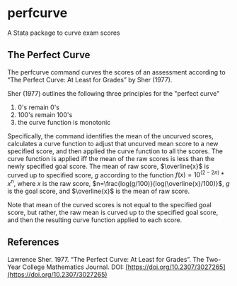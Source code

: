 # perfcurve
A Stata package to curve exam scores

## The Perfect Curve

The perfcurve command curves the scores of an assessment according to “The Perfect Curve: At Least for Grades” by Sher (1977).

Sher (1977) outlines the following three principles for the "perfect curve"
1. 0's remain 0's
2. 100's remain 100's
3. the curve function is monotonic

Specifically, the command identifies the mean of the uncurved scores, calculates a curve function to adjust that uncurved mean score to a new specified score, and then applied the curve function to all the scores. The curve function is applied iff the mean of the raw scores is less than the newly specified goal score.  The mean of raw score, $\overline{x}$ is curved up to specified score, $g$ according to the function $f(x)=10^(2-2n)*x^n$, where $x$ is the raw score, $n=\frac{log(g/100)}{log(\overline{x}/100)}$, $g$ is the goal score, and $\overline{x}$ is the mean of raw score.

Note that mean of the curved scores is not equal to the specified goal score, but rather, the raw mean is curved up to the specified goal score, and then the resulting curve function applied to each score.

## References
Lawrence Sher. 1977. “The Perfect Curve: At Least for Grades”.  The Two-Year College Mathematics Journal. DOI: [https://doi.org/10.2307/3027265](https://doi.org/10.2307/3027265)


